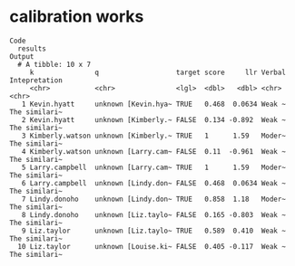 # calibration works

    Code
      results
    Output
      # A tibble: 10 x 7
         k               q                   target score     llr Verbal Intepretation
         <chr>           <chr>               <lgl>  <dbl>   <dbl> <chr>  <chr>        
       1 Kevin.hyatt     unknown [Kevin.hya~ TRUE   0.468  0.0634 Weak ~ The similari~
       2 Kevin.hyatt     unknown [Kimberly.~ FALSE  0.134 -0.892  Weak ~ The similari~
       3 Kimberly.watson unknown [Kimberly.~ TRUE   1      1.59   Moder~ The similari~
       4 Kimberly.watson unknown [Larry.cam~ FALSE  0.11  -0.961  Weak ~ The similari~
       5 Larry.campbell  unknown [Larry.cam~ TRUE   1      1.59   Moder~ The similari~
       6 Larry.campbell  unknown [Lindy.don~ FALSE  0.468  0.0634 Weak ~ The similari~
       7 Lindy.donoho    unknown [Lindy.don~ TRUE   0.858  1.18   Moder~ The similari~
       8 Lindy.donoho    unknown [Liz.taylo~ FALSE  0.165 -0.803  Weak ~ The similari~
       9 Liz.taylor      unknown [Liz.taylo~ TRUE   0.589  0.410  Weak ~ The similari~
      10 Liz.taylor      unknown [Louise.ki~ FALSE  0.405 -0.117  Weak ~ The similari~

